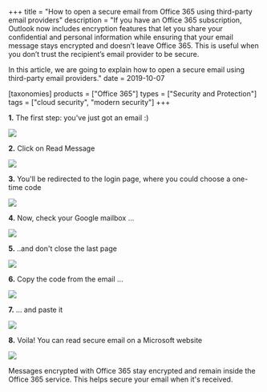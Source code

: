 +++
title = "How to open a secure email from Office 365 using third-party email providers"
description = "If you have an Office 365 subscription, Outlook now includes encryption features that let you share your confidential and personal information while ensuring that your email message stays encrypted and doesn’t leave Office 365. This is useful when you don’t trust the recipient’s email provider to be secure.

In this article, we are going to explain how to open a secure email using third-party email providers."
date = 2019-10-07

[taxonomies]
products = ["Office 365"]
types = ["Security and Protection"]
tags = ["cloud security", "modern security"]
+++

**1.** The first step: you've just got an email :)

![](https://o365hq.com/images/547.png)

**2.** Click on Read Message

![](https://o365hq.com/images/548.png)

**3.** You'll be redirected to the login page, where you could choose a
one-time code

![](https://o365hq.com/images/549.png)

**4.** Now, check your Google mailbox ...

![](https://o365hq.com/images/551.png)

**5.** ..and don't close the last page

![](https://o365hq.com/images/550.png)

**6.** Copy the code from the email ...

![](https://o365hq.com/images/552.png)

**7.** ... and paste it

![](https://o365hq.com/images/553.png)

**8.** Voila! You can read secure email on a Microsoft website

![](https://o365hq.com/images/554.png)

Messages encrypted with Office 365 stay encrypted and remain inside the
Office 365 service. This helps secure your email when it's received.
